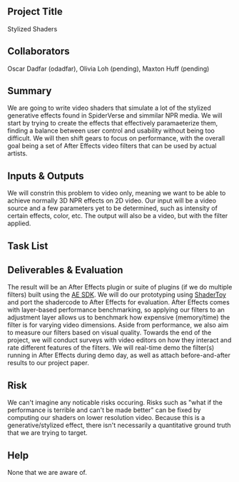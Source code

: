 ## Project Title

Stylized Shaders

## Collaborators

Oscar Dadfar (odadfar), Olivia Loh (pending), Maxton Huff (pending)

## Summary

We are going to write video shaders that simulate a lot of the stylized generative effects found in SpiderVerse and simmilar NPR media. We will start by trying to create the effects that effectively paramaeterize them, finding a balance between user control and usability without being too difficult. We will then shift gears to focus on performance, with the overall goal being a set of After Effects video filters that can be used by actual artists.

## Inputs & Outputs

We will constrin this problem to video only, meaning we want to be able to achieve normally 3D NPR effects on 2D video. Our input will be a video source and a few parameters yet to be determined, such as intensity of certain effects, color, etc. The output will also be a video, but with the filter applied.

## Task List

## Deliverables & Evaluation

The result will be an After Effects plugin or suite of plugins (if we do multiple filters) built using the [AE SDK](https://ae-plugins.docsforadobe.dev/). We will do our prototyping using [ShaderToy](https://www.shadertoy.com/) and port the shadercode to After Effects for evaluation. After Effects comes with layer-based performance benchmarking, so applying our filters to an adjustment layer allows us to benchmark how expensive (memory/time) the filter is for varying video dimensions. Aside from performance, we also aim to measure our filters based on visual quality. Towards the end of the project, we will conduct surveys with video editors on how they interact and rate different features of the filters. We will real-time demo the filter(s) running in After Effects during demo day, as well as attach before-and-after results to our project paper.

## Risk

We can't imagine any noticable risks occuring. Risks such as "what if the performance is terrible and can't be made better" can be fixed by computing our shaders on lower resolution video. Because this is a generative/stylized effect, there isn't necessarily a quantitative ground truth that we are trying to target.

## Help

None that we are aware of.
